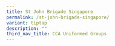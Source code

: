 ```yaml
---
title: St John Brigade Singapore
permalink: /st-john-brigade-singapore/
variant: tiptap
description: ""
third_nav_title: CCA Uniformed Groups
---
```

<p></p>